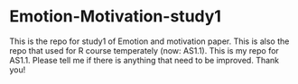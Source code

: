 # Emotion-Motivation-study1
This is the repo for study1 of Emotion and motivation paper. This is also the repo that used for R course temperately (now: AS1.1).
This is my repo for AS1.1. Please tell me if there is anything that need to be improved. Thank you!